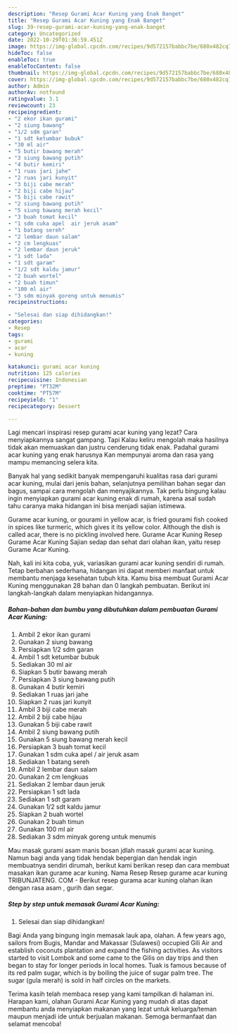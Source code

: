 ```yaml
---
description: "Resep Gurami Acar Kuning yang Enak Banget"
title: "Resep Gurami Acar Kuning yang Enak Banget"
slug: 39-resep-gurami-acar-kuning-yang-enak-banget
category: Uncategorized
date: 2022-10-29T01:36:59.451Z
image: https://img-global.cpcdn.com/recipes/9d572157babbc7be/680x482cq70/gurami-acar-kuning-foto-resep-utama.jpg
hideToc: false
enableToc: true
enableTocContent: false
thumbnail: https://img-global.cpcdn.com/recipes/9d572157babbc7be/680x482cq70/gurami-acar-kuning-foto-resep-utama.jpg
cover: https://img-global.cpcdn.com/recipes/9d572157babbc7be/680x482cq70/gurami-acar-kuning-foto-resep-utama.jpg
author: Admin
authorAv: notfound
ratingvalue: 3.1
reviewcount: 23
recipeingredient:
- "2 ekor ikan gurami"
- "2 siung bawang"
- "1/2 sdm garan"
- "1 sdt ketumbar bubuk"
- "30 ml air"
- "5 butir bawang merah"
- "3 siung bawang putih"
- "4 butir kemiri"
- "1 ruas jari jahe"
- "2 ruas jari kunyit"
- "3 biji cabe merah"
- "2 biji cabe hijau"
- "5 biji cabe rawit"
- "2 siung bawang putih"
- "5 siung bawang merah kecil"
- "3 buah tomat kecil"
- "1 sdm cuka apel  air jeruk asam"
- "1 batang sereh"
- "2 lembar daun salam"
- "2 cm lengkuas"
- "2 lembar daun jeruk"
- "1 sdt lada"
- "1 sdt garam"
- "1/2 sdt kaldu jamur"
- "2 buah wortel"
- "2 buah timun"
- "100 ml air"
- "3 sdm minyak goreng untuk menumis"
recipeinstructions:

- "Selesai dan siap dihidangkan!"
categories:
- Resep
tags:
- gurami
- acar
- kuning

katakunci: gurami acar kuning 
nutrition: 125 calories
recipecuisine: Indonesian
preptime: "PT32M"
cooktime: "PT57M"
recipeyield: "1"
recipecategory: Dessert

---
```



Lagi mencari inspirasi resep gurami acar kuning yang lezat? Cara menyiapkannya sangat gampang. Tapi Kalau keliru mengolah maka hasilnya tidak akan memuaskan dan justru cenderung tidak enak. Padahal gurami acar kuning yang enak harusnya Kan mempunyai aroma dan rasa yang mampu memancing selera kita.


Banyak hal yang sedikit banyak mempengaruhi kualitas rasa dari gurami acar kuning, mulai dari jenis bahan, selanjutnya pemilihan bahan segar dan bagus, sampai cara mengolah dan menyajikannya. Tak perlu bingung kalau ingin menyiapkan gurami acar kuning enak di rumah, karena asal sudah tahu caranya maka hidangan ini bisa menjadi sajian istimewa.

Gurame acar kuning, or gourami in yellow acar, is fried gourami fish cooked in spices like turmeric, which gives it its yellow color. Although the dish is called acar, there is no pickling involved here. Gurame Acar Kuning Resep Gurame Acar Kuning Sajian sedap dan sehat dari olahan ikan, yaitu resep Gurame Acar Kuning.


Nah, kali ini kita coba, yuk, variasikan gurami acar kuning sendiri di rumah. Tetap berbahan sederhana, hidangan ini dapat memberi manfaat untuk membantu menjaga kesehatan tubuh kita. Kamu bisa membuat Gurami Acar Kuning menggunakan 28 bahan dan 0 langkah pembuatan. Berikut ini langkah-langkah dalam menyiapkan hidangannya.

<!--inarticleads1-->

##### Bahan-bahan dan bumbu yang dibutuhkan dalam pembuatan Gurami Acar Kuning:

1. Ambil 2 ekor ikan gurami
1. Gunakan 2 siung bawang
1. Persiapkan 1/2 sdm garan
1. Ambil 1 sdt ketumbar bubuk
1. Sediakan 30 ml air
1. Siapkan 5 butir bawang merah
1. Persiapkan 3 siung bawang putih
1. Gunakan 4 butir kemiri
1. Sediakan 1 ruas jari jahe
1. Siapkan 2 ruas jari kunyit
1. Ambil 3 biji cabe merah
1. Ambil 2 biji cabe hijau
1. Gunakan 5 biji cabe rawit
1. Ambil 2 siung bawang putih
1. Gunakan 5 siung bawang merah kecil
1. Persiapkan 3 buah tomat kecil
1. Gunakan 1 sdm cuka apel / air jeruk asam
1. Sediakan 1 batang sereh
1. Ambil 2 lembar daun salam
1. Gunakan 2 cm lengkuas
1. Sediakan 2 lembar daun jeruk
1. Persiapkan 1 sdt lada
1. Sediakan 1 sdt garam
1. Gunakan 1/2 sdt kaldu jamur
1. Siapkan 2 buah wortel
1. Gunakan 2 buah timun
1. Gunakan 100 ml air
1. Sediakan 3 sdm minyak goreng untuk menumis


Mau masak gurami asam manis bosan jdlah masak gurami acar kuning. Namun bagi anda yang tidak hendak bepergian dan hendak ingin membuatnya sendiri dirumah, berikut kami berikan resep dan cara membuat masakan ikan gurame acar kuning. Nama Resep Resep gurame acar kuning TRIBUNJATENG. COM - Berikut resep gurama acar kuning olahan ikan dengan rasa asam , gurih dan segar. 

<!--inarticleads2-->

##### Step by step untuk memasak Gurami Acar Kuning:


1. Selesai dan siap dihidangkan!

Bagi Anda yang bingung ingin memasak lauk apa, olahan. A few years ago, sailors from Bugis, Mandar and Makassar (Sulawesi) occupied Gili Air and establish coconuts plantation and expand the fishing activities. As visitors started to visit Lombok and some came to the Gilis on day trips and then began to stay for longer periods in local homes. Tuak is famous because of its red palm sugar, which is by boiling the juice of sugar palm tree. The sugar (gula merah) is sold in half circles on the markets. 

Terima kasih telah membaca resep yang kami tampilkan di halaman ini. Harapan kami, olahan Gurami Acar Kuning yang mudah di atas dapat membantu anda menyiapkan makanan yang lezat untuk keluarga/teman maupun menjadi ide untuk berjualan makanan. Semoga bermanfaat dan selamat mencoba!
